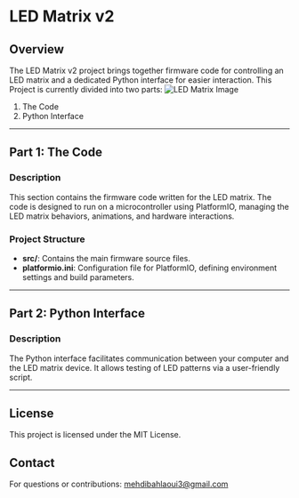 # LED Matrix v2

## Overview
The LED Matrix v2 project brings together firmware code for controlling an LED matrix and a dedicated Python interface for easier interaction.
This Project is currently divided into two parts:
![LED Matrix Image](assets/Heart.png)

1. The Code
2. Python Interface

---

## Part 1: The Code

### Description
This section contains the firmware code written for the LED matrix. The code is designed to run on a microcontroller using PlatformIO, managing the LED matrix behaviors, animations, and hardware interactions.

### Project Structure
- **src/**: Contains the main firmware source files.
- **platformio.ini**: Configuration file for PlatformIO, defining environment settings and build parameters.

---

## Part 2: Python Interface

### Description
The Python interface facilitates communication between your computer and the LED matrix device.
It allows testing of LED patterns via a user-friendly script.

---

## License
This project is licensed under the MIT License.

## Contact
For questions or contributions: mehdibahlaoui3@gmail.com
